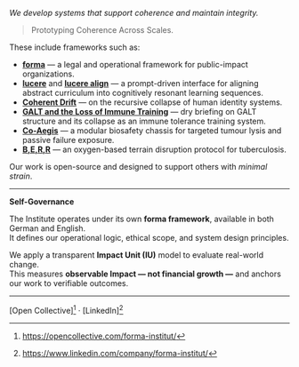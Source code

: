 *We develop systems that support coherence and maintain integrity.*
> Prototyping Coherence Across Scales.

These include frameworks such as:

- [**forma**](documents/statue) — a legal and operational framework for public-impact organizations.
- [**lucere**](public/education/lucere) and [**lucere align**](public/education/lucere-align) — a prompt-driven interface for aligning abstract curriculum into cognitively resonant learning sequences.  
- [**Coherent Drift**](public/cognitive-social-systems) — on the recursive collapse of human identity systems.  
- [**GALT and the Loss of Immune Training**](public/health) — dry briefing on GALT structure and its collapse as an immune tolerance training system.
- [**Co-Aegis**](public/tech/medicine) — a modular biosafety chassis for targeted tumour lysis and passive failure exposure.
- [**B,E,R,R**](./public/health/tb-berr.md) — an oxygen-based terrain disruption protocol for tuberculosis.

Our work is open-source and designed to support others with *minimal strain*.

---

**Self-Governance**

The Institute operates under its own **forma framework**, available in both German and English.  
It defines our operational logic, ethical scope, and system design principles.

We apply a transparent **Impact Unit (IU)** model to evaluate real-world change.  
This measures **observable Impact — not financial growth —** and anchors our work to verifiable outcomes.

---

[Open Collective][^1] · [LinkedIn][^2]

[^1]: https://opencollective.com/forma-institut/
[^2]: https://www.linkedin.com/company/forma-institut/
